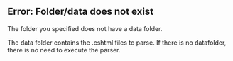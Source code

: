 ﻿Error: Folder/data does not exist
----------------------------

The folder you specified does not have a data folder.

The data folder contains the .cshtml files to parse. 
If there is no datafolder, there is no need to execute the parser.
